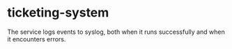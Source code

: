 # ticketing-system
The service logs events to syslog, both when it runs successfully and when it encounters errors.
